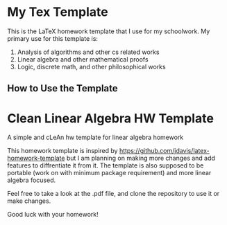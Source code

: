 # My Tex Template

This is the LaTeX homework template that I use for my schoolwork. My primary use for this template is:

1. Analysis of algorithms and other cs related works
2. Linear algebra and other mathematical proofs
3. Logic, discrete math, and other philosophical works

## How to Use the Template

# Clean Linear Algebra HW Template
A simple and cLeAn hw template for linear algebra homework

This homework template is inspired by 
https://github.com/jdavis/latex-homework-template
but I am planning on making more changes and add features to diffrentiate it from it.
The template is also supposed to be portable (work on with minimum package requirement) and more linear algebra focused.

Feel free to take a look at the .pdf file, and clone the repository to use it or make changes.

Good luck with your homework!
